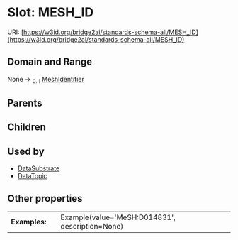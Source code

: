 
# Slot: MESH_ID




URI: [https://w3id.org/bridge2ai/standards-schema-all/MESH_ID](https://w3id.org/bridge2ai/standards-schema-all/MESH_ID)


## Domain and Range

None &#8594;  <sub>0..1</sub> [MeshIdentifier](types/MeshIdentifier.md)

## Parents


## Children


## Used by

 * [DataSubstrate](DataSubstrate.md)
 * [DataTopic](DataTopic.md)

## Other properties

|  |  |  |
| --- | --- | --- |
| **Examples:** | | Example(value='MeSH:D014831', description=None) |

